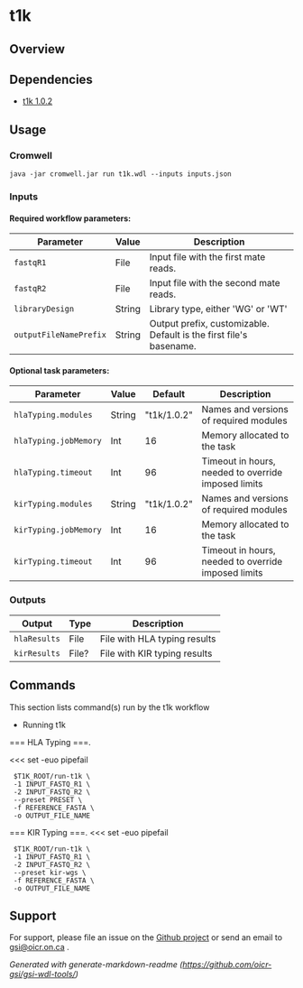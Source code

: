 # t1k



## Overview

## Dependencies

* [t1k 1.0.2](https://github.com/mourisl/T1K)


## Usage

### Cromwell
```
java -jar cromwell.jar run t1k.wdl --inputs inputs.json
```

### Inputs

#### Required workflow parameters:
Parameter|Value|Description
---|---|---
`fastqR1`|File|Input file with the first mate reads.
`fastqR2`|File| Input file with the second mate reads.
`libraryDesign`|String|Library type, either 'WG' or 'WT'
`outputFileNamePrefix`|String|Output prefix, customizable. Default is the first file's basename.


#### Optional task parameters:
Parameter|Value|Default|Description
---|---|---|---
`hlaTyping.modules`|String|"t1k/1.0.2"|Names and versions of required modules
`hlaTyping.jobMemory`|Int|16|Memory allocated to the task
`hlaTyping.timeout`|Int|96|Timeout in hours, needed to override imposed limits
`kirTyping.modules`|String|"t1k/1.0.2"|Names and versions of required modules
`kirTyping.jobMemory`|Int|16|Memory allocated to the task
`kirTyping.timeout`|Int|96|Timeout in hours, needed to override imposed limits


### Outputs

Output | Type | Description
---|---|---
`hlaResults`|File|File with HLA typing results
`kirResults`|File?|File with KIR typing results


## Commands
 This section lists command(s) run by the t1k workflow
 
 * Running t1k
 
 === HLA Typing ===.
 
 <<<
     set -euo pipefail
 
     $T1K_ROOT/run-t1k \
     -1 INPUT_FASTQ_R1 \
     -2 INPUT_FASTQ_R2 \
     --preset PRESET \
     -f REFERENCE_FASTA \
     -o OUTPUT_FILE_NAME
   >>>
 
 
 === KIR Typing ===.
 <<<
     set -euo pipefail
 
     $T1K_ROOT/run-t1k \
     -1 INPUT_FASTQ_R1 \
     -2 INPUT_FASTQ_R2 \
     --preset kir-wgs \
     -f REFERENCE_FASTA \
     -o OUTPUT_FILE_NAME
   >>>
 ## Support

For support, please file an issue on the [Github project](https://github.com/oicr-gsi) or send an email to gsi@oicr.on.ca .

_Generated with generate-markdown-readme (https://github.com/oicr-gsi/gsi-wdl-tools/)_
